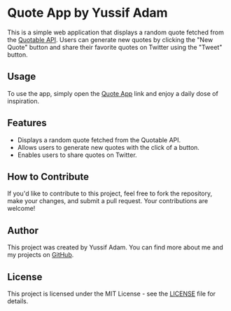 # Quote App by Yussif Adam

This is a simple web application that displays a random quote fetched from the [Quotable API](https://api.quotable.io/random). Users can generate new quotes by clicking the "New Quote" button and share their favorite quotes on Twitter using the "Tweet" button.

## Usage

To use the app, simply open the [Quote App](https://github.com/YussifAdam1/Quote-App) link and enjoy a daily dose of inspiration.

## Features

- Displays a random quote fetched from the Quotable API.
- Allows users to generate new quotes with the click of a button.
- Enables users to share quotes on Twitter.

## How to Contribute

If you'd like to contribute to this project, feel free to fork the repository, make your changes, and submit a pull request. Your contributions are welcome!

## Author

This project was created by Yussif Adam. You can find more about me and my projects on [GitHub](https://github.com/YussifAdam1).

## License

This project is licensed under the MIT License - see the [LICENSE](LICENSE) file for details.

